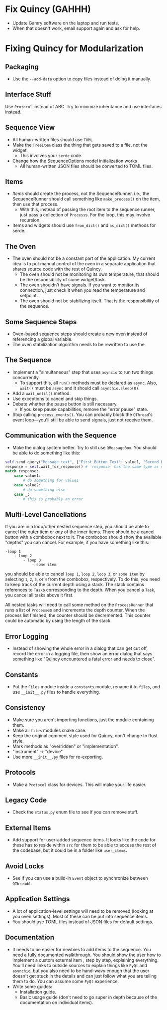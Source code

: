 # Fix Quincy (GAHHH)
- Update Gamry software on the laptop and run tests.
- When that doesn't work, email support again and ask for help.

# Fixing Quincy for Modularization
## Packaging
- Use the `--add-data` option to copy files instead of doing it manually.

## Interface Stuff
Use `Protocol` instead of ABC. Try to minimize inheritance and use interfaces instead.

## Sequence View
- All human-written files should use `TOML`
- Make the `TreeItem` class the thing that gets saved to a file, not the widget.
    - This involves your `serde` code.
- Change how the SequenceOptions model initialization works
    - All human-written JSON files should be converted to TOML files.

## Items
- *Items* should create the process, not the SequenceRunner. i.e., the SequenceRunner should call something like `make_process()` on the item, then use that process.
    - With this, instead of passing the root item to the sequence runner, just pass a collection of `Process`s. For the loop, this may involve recursion.
- Items and widgets should use `from_dict()` and `as_dict()` methods for serde.

## The Oven
- The oven should not be a constant part of the application. My current idea is to put manual control of the oven in a separate application that shares source code with the rest of Quincy.
    - The oven should not be monitoring its own temperature, that should be the responsibility of some widget/task.
    - The oven shouldn't have signals. If you want to monitor its connection, just check it when you read the temperature and setpoint.
    - The oven should not be stabilizing itself. That is the responsibility of the sequence.

## Some Sequence Steps
- Oven-based sequence steps should create a new oven instead of referencing a global variable.
- The oven stabilization algorithm needs to be rewritten to use the 

## The Sequence
- Implement a "simultaneous" step that uses `asyncio` to run two things concurrently.
    - To support this, all `run()` methods must be declared as `async`. Also, `wait()` must be `async` and it should call `asynchio.sleep(0)`.
- Add a `wait_until()` method.
- Use exceptions to cancel and skip things.
- Debate whether the pause button is still necessary.
    - If you keep pause capabilities, remove the "error pause" state.
- Stop calling `process_events()`. You can probably block the `QThread`'s event loop—you'll still be able to send signals, just not receive them.

## Communication with the Sequence
- Make the dialog system better. Try to still use `QMessageBox`. You should be able to do something like this:
```python
self.send_query("Message text", {"First Button Text": value1, "Second Button Text": value2})
response = self.wait_for_response() # `response` has the same type as value1 and value2
match response:
    case value1:
        # do something for value1
    case value2:
        # do something else
    case _:
        # this is probably an error
```

## Multi-Level Cancellations
If you are in a loop/other nested sequence step, you should be able to cancel the outer item or *any* of the inner items. There should be a cancel button with a combobox next to it. The combobox should show the available "depths" you can cancel. For example, if you have something like this:
```
-loop 1
    - loop 2
        - loop 3
            - some item
```
you should be able to cancel `loop 1`, `loop 2`, `loop 3`, or `some item` by selecting `1`, `2`, `3`, or `4` from the combobox, respectively. To do this, you need to keep track of the current depth using a stack. The stack contains references to `Task`s corresponding to the depth. When you cancel a `Task`, you cancel all tasks above it first.

All nested tasks will need to call some method on the `ProcessRunner` that runs a list of `Process`es and increments the depth counter. When the process list finished, the counter should be decremented. This counter could be automatic by using the length of the stack.

## Error Logging
- Instead of showing the whole error in a dialog that can get cut off, record the error in a logging file, then show an error dialog that says something like "Quincy encountered a fatal error and needs to close".

## Constants
- Put the `Files` module inside a `constants` module, rename it to `files`, and use `__init__.py` files to handle everything.

## Consistency
- Make sure you aren't importing functions, just the module containing them.
- Make all `files` modules snake case.
- Keep the original comment style used for Quincy, don't change to Rust style.
- Mark methods as "overridden" or "implementation".
- "instrument" $\to$ "device"
- Use more `__init__.py` files for re-exporting.

## Protocols
- Make a `Protocol` class for devices. This will make your life easier.

## Legacy Code
- Check the `status.py` enum file to see if you can remove stuff.

## External Items
- Add support for user-added sequence items. It looks like the code for these has to reside within `src` for them to be able to access the rest of the codebase, but it could be in a folder like `user_items`.

## Avoid Locks
- See if you can use a build-in `Event` object to synchronize between `QThread`s.

## Application Settings
- A lot of application-level settings will need to be removed (looking at you oven settings). Most of these can be put into sequence items.
- You should use TOML files instead of JSON files for default settings.

## Documentation
- It needs to be easier for newbies to add items to the sequence. You need a fully documented walkthrough. You should show the user how to implement a custom external item , step by step, explaining everything. You'll need links to outside sources to explain things like `PyQt` and `asynchio`, but you also need to be hand-wavy enough that the user doesn't get stuck in the details and can just follow what you are telling them to do. You can assume some `PyQt` experience.
- Write some guides:
    - Installation guide.
    - Basic usage guide (don't need to go super in depth because of the documentation on individual items).
